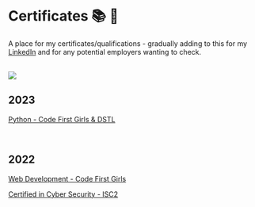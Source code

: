 # Certificates 📚 📑

A place for my certificates/qualifications - gradually adding to this for my [LinkedIn](https://www.linkedin.com/in/milliedavidson/) and for any potential employers wanting to check.

<br>

<img src="https://media.tenor.com/EfZW12iMOzUAAAAd/cat-study.gif">

<br>

## 2023

[Python - Code First Girls & DSTL](https://github.com/milliedavidson/Certificates/blob/main/Python%20-%20Code%20First%20Girls%20%26%20DSTL.pdf)

<br>

## 2022

[Web Development - Code First Girls](https://github.com/milliedavidson/Certificates/blob/main/Web%20Development%20-%20Code%20First%20Girls.pdf)

[Certified in Cyber Security - ISC2]()